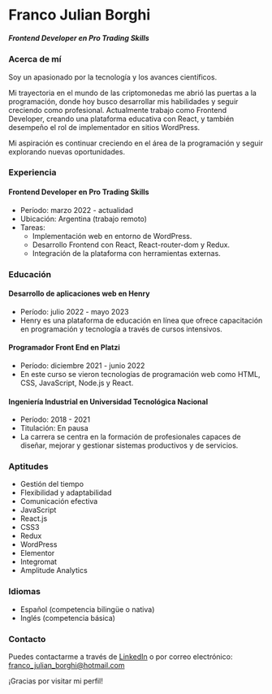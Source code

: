 # Franco Julian Borghi
##### Frontend Developer en Pro Trading Skills
  
  
  
### Acerca de mí
Soy un apasionado por la tecnología y los avances científicos.

Mi trayectoria en el mundo de las criptomonedas me abrió las puertas a la programación, donde hoy busco desarrollar mis habilidades y seguir creciendo como profesional. Actualmente trabajo como Frontend Developer, creando una plataforma educativa con React, y también desempeño el rol de implementador en sitios WordPress. 

Mi aspiración es continuar creciendo en el área de la programación y seguir explorando nuevas oportunidades.

### Experiencia
#### Frontend Developer en Pro Trading Skills
- Período: marzo 2022 - actualidad
- Ubicación: Argentina (trabajo remoto)
- Tareas:
  - Implementación web en entorno de WordPress.
  - Desarrollo Frontend con React, React-router-dom y Redux.
  - Integración de la plataforma con herramientas externas.

### Educación
#### Desarrollo de aplicaciones web en Henry
- Período: julio 2022 - mayo 2023
- Henry es una plataforma de educación en línea que ofrece capacitación en programación y tecnología a través de cursos intensivos.

#### Programador Front End en Platzi
- Período: diciembre 2021 - junio 2022
- En este curso se vieron tecnologías de programación web como HTML, CSS, JavaScript, Node.js y React.

#### Ingeniería Industrial en Universidad Tecnológica Nacional
- Período: 2018 - 2021
- Titulación: En pausa
- La carrera se centra en la formación de profesionales capaces de diseñar, mejorar y gestionar sistemas productivos y de servicios.

### Aptitudes
- Gestión del tiempo
- Flexibilidad y adaptabilidad
- Comunicación efectiva
- JavaScript
- React.js
- CSS3
- Redux
- WordPress
- Elementor
- Integromat
- Amplitude Analytics

### Idiomas
- Español (competencia bilingüe o nativa)
- Inglés (competencia básica)

### Contacto
Puedes contactarme a través de [LinkedIn](https://www.linkedin.com/in/franco-j-borghi/) o por correo electrónico: [franco_julian_borghi@hotmail.com](mailto:franco_julian_borghi@hotmail.com)

¡Gracias por visitar mi perfil!
